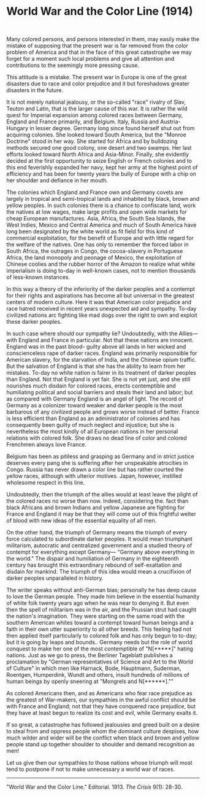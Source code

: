 # World War and the Color Line (1914)

```{index} colonialization
```
```{index} Africa
```

Many colored persons, and persons interested in them, may easily make the mistake of supposing that the present war is far removed from the color problem of America and that in the face of this great catastrophe we may forget for a moment such local problems and give all attention and contributions to the seemingly more pressing cause.

This attitude is a mistake. The present war in Europe is one of the great disasters due to race and color prejudice and it but foreshadows greater disasters in the future.

It is not merely national jealousy, or the so-called "race" rivalry of Slav, Teuton and Latin, that is the larger cause of this war. It is rather the wild quest for Imperial expansion among colored races between Germany, England and France primarily, and Belgium. Italy, Russia and Austria-Hungary in lesser degree. Germany long since found herself shut out from acquiring colonies. She looked toward South America, but the "Monroe Doctrine" stood in her way. She started for Africa and by bulldozing methods secured one good colony, one desert and two swamps. Her last efforts looked toward North Africa and Asia-Minor. Finally, she evidently decided at the first opportunity to seize English or French colonies and to this end feverishly expanded her navy, kept her army at the highest point of efficiency and has been for twenty years the bully of Europe with a chip on her shoulder and defiance in her mouth.

The colonies which England and France own and Germany covets are largely in tropical and semi-tropical lands and inhabited by black, brown and yellow peoples. In such colonies there is a chance to confiscate land, work the natives at low wages, make large profits and open wide markets for cheap European manufactures. Asia, Africa, the South Sea Islands, the West Indies, Mexico and Central America and much of South America have long been designated by the white world as fit field for this kind of commercial exploitation, for the benefit of Europe and with little regard for the welfare of the natives. One has only to remember the forced labor in South Africa, the outrages in Congo, the cocoa-slavery in Portuguese Africa, the land monopoly and peonage of Mexico, the exploitation of Chinese coolies and the rubber horror of the Amazon to realize what white imperialism is doing to-day in well-known cases, not to mention thousands of less-known instances.

In this way a theory of the inferiority of the darker peoples and a contempt for their rights and aspirations has become all but universal in the greatest centers of modern culture. Here it was that American color prejudice and race hatred received in recent years unexpected aid and sympathy. To-day civilized nations arc fighting like mad dogs over the right to own and exploit these darker peoples.

In such case where should our sympathy lie? Undoubtedly, with the Allies—with England and France in particular. Not that these nations are innocent. England was in the past blood- guilty above all lands in her wicked and conscienceless rape of darker races. England was primarily responsible for American slavery, for the starvation of India, and the Chinese opium traffic. But the salvation of England is that she has the ability to learn from her mistakes. To-day no white nation is fairer in its treatment of darker peoples than England. Not that England is yet fair. She is not yet just, and she still nourishes much disdain for colored races, erects contemptible and humiliating political and social barriers and steals their land and labor; but as compared with Germany England is an angel of light. The record of Germany as a colonizer toward weaker and darker people is the most barbarous of any civilized people and grows worse instead of better. France is less efficient than England as an administrator of colonies and has consequently been guilty of much neglect and injustice; but she is nevertheless the most kindly of all European nations in her personal relations with colored folk. She draws no dead line of color and colored Frenchmen always love France.

Belgium has been as pitiless and grasping as Germany and in strict justice deserves every pang she is suffering after her unspeakable atrocities in Congo. Russia has never drawn a color line but has rather courted the yellow races, although with ulterior motives. Japan, however, instilled wholesome respect in this line.

Undoubtedly, then the triumph of the allies would at least leave the plight of the colored races no worse than now. Indeed, considering the. fact than black Africans and brown Indians and yellow Japanese are fighting for France and England it may be that they will come out of this frightful welter of blood with new ideas of the essential equality of all men.

On the other hand, the triumph of Germany means the triumph of every force calculated to subordinate darker peoples. It would mean triumphant militarism, autocratic and centralized government and a studied theory of contempt for everything except Germany— "Germany above everything in the world." The dispair and humiliation of Germany in the eighteenth century has brought this extraordinary rebound of self-exaltation and disdain for mankind. The triumph of this idea would mean a crucifixion of darker peoples unparalleled in history.

The writer speaks without anti-German bias; personally he has deep cause to love the German people. They made him believe in the essential humanity of white folk twenty years ago when he was near to denying it. But even then the spell of militarism was in the air, and the Prussian strut had caught the nation's imagination. They were starting on the same road with the southern American whites toward a contempt toward human beings and a faith in their own utter superiority to all other breeds. This feeling had not then applied itself particularly to colored folk and has only begun to to-day; but it is going by leaps and bounds.. Germany needs but the role of world conquest to make her one of the most contemptible of "N[*****]" hating nations. Just as we go to press, the Berliner Tageblatt publishes a proclamation by "German representatives of Science and Art to the World of Culture" in which men like Harnack, Bode, Hauptmann, Suderman, Roentgen, Humperdink, Wundt and others, insult hundreds of millions of human beings by openly sneering at "Mongrels and N[\*\*\*\*\*\*].""

As colored Americans then, and as Americans who fear race prejudice as the greatest of War-makers, our sympathies in the awful conflict should be with France and England; not that they have conquered race prejudice, but they have at least begun to realize its cost and evil, while Germany exalts it.

If so great, a catastrophe has followed jealousies and greed built on a desire to steal from and oppress people whom the dominant culture despises, how much wilder and wider will be the conflict when black and brown and yellow people stand up together shoulder to shoulder and demand recognition as men!

Let us give then our sympathies to those nations whose triumph will most tend to postpone if not to make unnecessary a world war of races.
______________
"World War and the Color Line." Editorial. 1913. *The Crisis* 9(1): 28-30.
